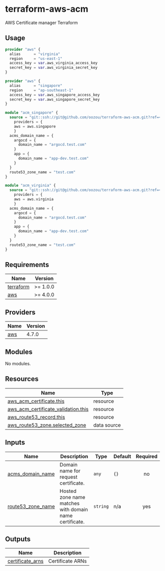 # terraform-aws-acm

AWS Certificate manager Terraform

## Usage

```terraform
provider "aws" {
  alias      = "virginia"
  region     = "us-east-1"
  access_key = var.aws_virginia_access_key
  secret_key = var.aws_virginia_secret_key
}

provider "aws" {
  alias      = "singapore"
  region     = "ap-southeast-1"
  access_key = var.aws_singapore_access_key
  secret_key = var.aws_singapore_secret_key
}

module "acm_singapore" {
  source = "git::ssh://git@github.com/oozou/terraform-aws-acm.git?ref=<ref-id>"
    providers = {
    aws = aws.singapore
    }
  acms_domain_name = {
    argocd = {
      domain_name = "argocd.test.com"
    }
    app = {
      domain_name = "app-dev.test.com"
    }
  }
  route53_zone_name = "test.com"
}

module "acm_virginia" {
  source = "git::ssh://git@github.com/oozou/terraform-aws-acm.git?ref=<ref-id>"
    providers = {
    aws = aws.virginia
    }
  acms_domain_name = {
    argocd = {
      domain_name = "argocd.test.com"
    }
    app = {
      domain_name = "app-dev.test.com"
    }
  }
  route53_zone_name = "test.com"
}
```

<!-- BEGIN_TF_DOCS -->

## Requirements

| Name                                                                     | Version  |
| ------------------------------------------------------------------------ | -------- |
| <a name="requirement_terraform"></a> [terraform](#requirement_terraform) | >= 1.0.0 |
| <a name="requirement_aws"></a> [aws](#requirement_aws)                   | >= 4.0.0 |

## Providers

| Name                                             | Version |
| ------------------------------------------------ | ------- |
| <a name="provider_aws"></a> [aws](#provider_aws) | 4.7.0   |

## Modules

No modules.

## Resources

| Name                                                                                                                                          | Type        |
| --------------------------------------------------------------------------------------------------------------------------------------------- | ----------- |
| [aws_acm_certificate.this](https://registry.terraform.io/providers/hashicorp/aws/latest/docs/resources/acm_certificate)                       | resource    |
| [aws_acm_certificate_validation.this](https://registry.terraform.io/providers/hashicorp/aws/latest/docs/resources/acm_certificate_validation) | resource    |
| [aws_route53_record.this](https://registry.terraform.io/providers/hashicorp/aws/latest/docs/resources/route53_record)                         | resource    |
| [aws_route53_zone.selected_zone](https://registry.terraform.io/providers/hashicorp/aws/latest/docs/data-sources/route53_zone)                 | data source |

## Inputs

| Name                                                                                 | Description                                            | Type     | Default | Required |
| ------------------------------------------------------------------------------------ | ------------------------------------------------------ | -------- | ------- | :------: |
| <a name="input_acms_domain_name"></a> [acms_domain_name](#input_acms_domain_name)    | Domain name for request certificate.                   | `any`    | `{}`    |    no    |
| <a name="input_route53_zone_name"></a> [route53_zone_name](#input_route53_zone_name) | Hosted zone name matches with domain name certificate. | `string` | n/a     |   yes    |

## Outputs

| Name                                                                                | Description      |
| ----------------------------------------------------------------------------------- | ---------------- |
| <a name="output_certificate_arns"></a> [certificate_arns](#output_certificate_arns) | Certificate ARNs |

<!-- END_TF_DOCS -->
